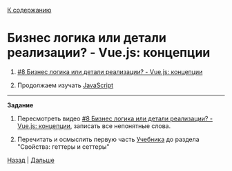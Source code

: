 [К содержанию](../readme.md#введение-в-web-разработку)

# Бизнес логика или детали реализации? - Vue.js: концепции

1. [#8 Бизнес логика или детали реализации? - Vue.js: концепции](https://www.youtube.com/watch?v=i5kUQl6hvoo)

1. Продолжаем изучать [JavaScript](https://learn.javascript.ru/settimeout-setinterval)

---

**Задание**

1. Пересмотреть видео [#8 Бизнес логика или детали реализации? - Vue.js: концепции](https://www.youtube.com/watch?v=i5kUQl6hvoo), записать все непонятные слова.

1. Перечитать и осмыслить первую часть [Учебника](https://learn.javascript.ru/settimeout-setinterval) до раздела "Свойства: геттеры и сеттеры"

[Назад](./web_07.md) | [Дальше](./web_09.md)
